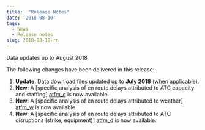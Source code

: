 ```yaml
---
title:  "Release Notes"
date: '2018-08-10'
tags:
  - News
  - Release notes
slug: 2018-08-10-rn
---
```


Data updates up to August 2018.

The following changes have been delivered in this release:

1. **Update**: Data download files updated up to **July 2018** (when applicable).
1. **New**: A [specific analysis of en route delays attributed to ATC capacity and staffing] [atfm_c] is now available.
1. **New**: A [specific analysis of en route delays attributed to weather] [atfm_w] is now available.
1. **New**: A [specific analysis of en route delays attributed to ATC disruptions (strike, equipment)] [atfm_d] is now available.


[atfm_w]: <{{ "/studies/atfm-weather" | prepend: site.baseurl | prepend: site.url }}> "Analysis of en route delays attributed to ATC capacity and staffing"
[atfm_c]: <{{ "/studies/atfm-cap-staff" | prepend: site.baseurl | prepend: site.url }}> "Analysis of en route delays attributed to weather"
[atfm_d]: <{{ "/studies/atfm-ind-action" | prepend: site.baseurl | prepend: site.url }}> "Analysis of en route delays attributed to ATC disruptions (strike, equipment)"